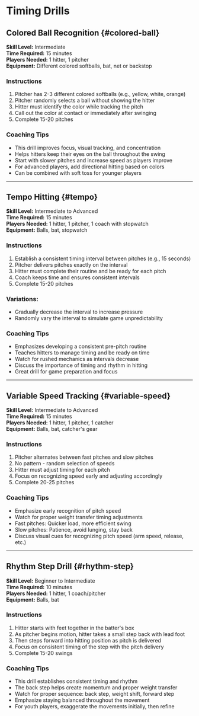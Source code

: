 # Timing Drills

## Colored Ball Recognition {#colored-ball}

**Skill Level:** Intermediate  
**Time Required:** 15 minutes  
**Players Needed:** 1 hitter, 1 pitcher  
**Equipment:** Different colored softballs, bat, net or backstop

### Instructions

1. Pitcher has 2-3 different colored softballs (e.g., yellow, white, orange)
2. Pitcher randomly selects a ball without showing the hitter
3. Hitter must identify the color while tracking the pitch
4. Call out the color at contact or immediately after swinging
5. Complete 15-20 pitches

### Coaching Tips

- This drill improves focus, visual tracking, and concentration
- Helps hitters keep their eyes on the ball throughout the swing
- Start with slower pitches and increase speed as players improve
- For advanced players, add directional hitting based on colors
- Can be combined with soft toss for younger players

---

## Tempo Hitting {#tempo}

**Skill Level:** Intermediate to Advanced  
**Time Required:** 15 minutes  
**Players Needed:** 1 hitter, 1 pitcher, 1 coach with stopwatch  
**Equipment:** Balls, bat, stopwatch

### Instructions

1. Establish a consistent timing interval between pitches (e.g., 15 seconds)
2. Pitcher delivers pitches exactly on the interval
3. Hitter must complete their routine and be ready for each pitch
4. Coach keeps time and ensures consistent intervals
5. Complete 15-20 pitches

### Variations:
- Gradually decrease the interval to increase pressure
- Randomly vary the interval to simulate game unpredictability

### Coaching Tips

- Emphasizes developing a consistent pre-pitch routine
- Teaches hitters to manage timing and be ready on time
- Watch for rushed mechanics as intervals decrease
- Discuss the importance of timing and rhythm in hitting
- Great drill for game preparation and focus

---

## Variable Speed Tracking {#variable-speed}

**Skill Level:** Intermediate to Advanced  
**Time Required:** 15 minutes  
**Players Needed:** 1 hitter, 1 pitcher, 1 catcher  
**Equipment:** Balls, bat, catcher's gear

### Instructions

1. Pitcher alternates between fast pitches and slow pitches
2. No pattern - random selection of speeds
3. Hitter must adjust timing for each pitch
4. Focus on recognizing speed early and adjusting accordingly
5. Complete 20-25 pitches

### Coaching Tips

- Emphasize early recognition of pitch speed
- Watch for proper weight transfer timing adjustments
- Fast pitches: Quicker load, more efficient swing
- Slow pitches: Patience, avoid lunging, stay back
- Discuss visual cues for recognizing pitch speed (arm speed, release, etc.)

---

## Rhythm Step Drill {#rhythm-step}

**Skill Level:** Beginner to Intermediate  
**Time Required:** 10 minutes  
**Players Needed:** 1 hitter, 1 coach/pitcher  
**Equipment:** Balls, bat

### Instructions

1. Hitter starts with feet together in the batter's box
2. As pitcher begins motion, hitter takes a small step back with lead foot
3. Then steps forward into hitting position as pitch is delivered
4. Focus on consistent timing of the step with the pitch delivery
5. Complete 15-20 swings

### Coaching Tips

- This drill establishes consistent timing and rhythm
- The back step helps create momentum and proper weight transfer
- Watch for proper sequence: back step, weight shift, forward step
- Emphasize staying balanced throughout the movement
- For youth players, exaggerate the movements initially, then refine
